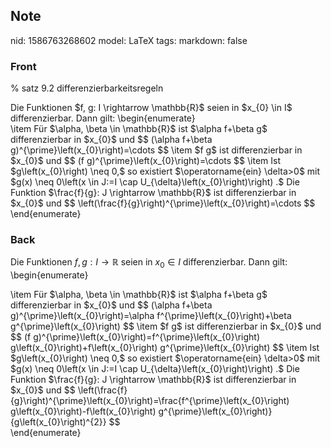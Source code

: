 ## Note
nid: 1586763268602
model: LaTeX
tags: 
markdown: false

### Front
% satz 9.2 differenzierbarkeitsregeln
<div>
  Die Funktionen $f, g: I \rightarrow \mathbb{R}$ seien in $x_{0}
  \in I$ differenzierbar. Dann gilt: \begin{enumerate}
  <div>
    \item Für $\alpha, \beta \in \mathbb{R}$ ist $\alpha f+\beta g$
    differenzierbar in $x_{0}$ und $$ (\alpha f+\beta
    g)^{\prime}\left(x_{0}\right)=\cdots $$ \item $f g$ ist
    differenzierbar in $x_{0}$ und $$ (f
    g)^{\prime}\left(x_{0}\right)=\cdots $$ \item Ist
    $g\left(x_{0}\right) \neq 0,$ so existiert $\operatorname{ein}
    \delta>0$ mit $g(x) \neq 0\left(x \in J:=I \cap
    U_{\delta}\left(x_{0}\right)\right) .$ Die Funktion
    $\frac{f}{g}: J \rightarrow \mathbb{R}$ ist differenzierbar in
    $x_{0}$ und $$
    \left(\frac{f}{g}\right)^{\prime}\left(x_{0}\right)=\cdots $$
  </div>
  <div>
    \end{enumerate}
  </div>
</div>

### Back
Die Funktionen $f, g: I \rightarrow \mathbb{R}$ seien in $x_{0} \in I$ differenzierbar. Dann gilt:
\begin{enumerate}
<div>\item Für $\alpha, \beta \in \mathbb{R}$ ist $\alpha f+\beta g$ differenzierbar in $x_{0}$ und
$$
(\alpha f+\beta g)^{\prime}\left(x_{0}\right)=\alpha f^{\prime}\left(x_{0}\right)+\beta g^{\prime}\left(x_{0}\right)
$$
\item $f g$ ist differenzierbar in $x_{0}$ und
$$
(f g)^{\prime}\left(x_{0}\right)=f^{\prime}\left(x_{0}\right) g\left(x_{0}\right)+f\left(x_{0}\right) g^{\prime}\left(x_{0}\right)
$$
\item Ist $g\left(x_{0}\right) \neq 0,$ so existiert $\operatorname{ein} \delta>0$ mit $g(x) \neq 0\left(x \in J:=I \cap U_{\delta}\left(x_{0}\right)\right) .$ Die
Funktion $\frac{f}{g}: J \rightarrow \mathbb{R}$ ist differenzierbar in $x_{0}$ und
$$
\left(\frac{f}{g}\right)^{\prime}\left(x_{0}\right)=\frac{f^{\prime}\left(x_{0}\right) g\left(x_{0}\right)-f\left(x_{0}\right) g^{\prime}\left(x_{0}\right)}{g\left(x_{0}\right)^{2}}
$$</div><div>\end{enumerate}</div>
